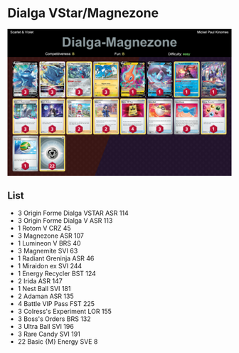 # Dialga VStar/Magnezone

![decklist](../../!Images/Standard/4BST-SVI/Dialga-Magnezone.png)

## List
* 3 Origin Forme Dialga VSTAR ASR 114
* 3 Origin Forme Dialga V ASR 113
* 1 Rotom V CRZ 45
* 3 Magnezone ASR 107
* 1 Lumineon V BRS 40
* 3 Magnemite SVI 63
* 1 Radiant Greninja ASR 46
* 1 Miraidon ex SVI 244
* 1 Energy Recycler BST 124
* 2 Irida ASR 147
* 1 Nest Ball SVI 181
* 2 Adaman ASR 135
* 4 Battle VIP Pass FST 225
* 3 Colress's Experiment LOR 155
* 3 Boss's Orders BRS 132
* 3 Ultra Ball SVI 196
* 3 Rare Candy SVI 191
* 22 Basic {M} Energy SVE 8
